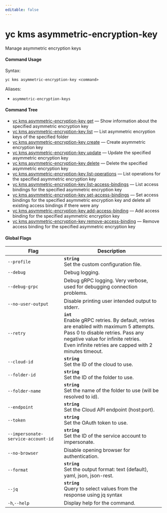 ```yaml
---
editable: false
---
```


# yc kms asymmetric-encryption-key

Manage asymmetric encryption keys

#### Command Usage

Syntax: 

`yc kms asymmetric-encryption-key <command>`

Aliases: 

- `asymmetric-encryption-keys`

#### Command Tree

- [yc kms asymmetric-encryption-key get](get.md) — Show information about the specified asymmetric encryption key
- [yc kms asymmetric-encryption-key list](list.md) — List asymmetric encryption keys of the specified folder
- [yc kms asymmetric-encryption-key create](create.md) — Create asymmetric encryption key
- [yc kms asymmetric-encryption-key update](update.md) — Update the specified asymmetric encryption key
- [yc kms asymmetric-encryption-key delete](delete.md) — Delete the specified asymmetric encryption key
- [yc kms asymmetric-encryption-key list-operations](list-operations.md) — List operations for the specified asymmetric encryption key
- [yc kms asymmetric-encryption-key list-access-bindings](list-access-bindings.md) — List access bindings for the specified asymmetric encryption key
- [yc kms asymmetric-encryption-key set-access-bindings](set-access-bindings.md) — Set access bindings for the specified asymmetric encryption key and delete all existing access bindings if there were any
- [yc kms asymmetric-encryption-key add-access-binding](add-access-binding.md) — Add access binding for the specified asymmetric encryption key
- [yc kms asymmetric-encryption-key remove-access-binding](remove-access-binding.md) — Remove access binding for the specified asymmetric encryption key

#### Global Flags

| Flag | Description |
|----|----|
|`--profile`|<b>`string`</b><br/>Set the custom configuration file.|
|`--debug`|Debug logging.|
|`--debug-grpc`|Debug gRPC logging. Very verbose, used for debugging connection problems.|
|`--no-user-output`|Disable printing user intended output to stderr.|
|`--retry`|<b>`int`</b><br/>Enable gRPC retries. By default, retries are enabled with maximum 5 attempts.<br/>Pass 0 to disable retries. Pass any negative value for infinite retries.<br/>Even infinite retries are capped with 2 minutes timeout.|
|`--cloud-id`|<b>`string`</b><br/>Set the ID of the cloud to use.|
|`--folder-id`|<b>`string`</b><br/>Set the ID of the folder to use.|
|`--folder-name`|<b>`string`</b><br/>Set the name of the folder to use (will be resolved to id).|
|`--endpoint`|<b>`string`</b><br/>Set the Cloud API endpoint (host:port).|
|`--token`|<b>`string`</b><br/>Set the OAuth token to use.|
|`--impersonate-service-account-id`|<b>`string`</b><br/>Set the ID of the service account to impersonate.|
|`--no-browser`|Disable opening browser for authentication.|
|`--format`|<b>`string`</b><br/>Set the output format: text (default), yaml, json, json-rest.|
|`--jq`|<b>`string`</b><br/>Query to select values from the response using jq syntax|
|`-h`,`--help`|Display help for the command.|

